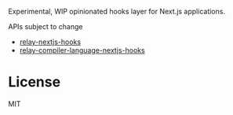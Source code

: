Experimental, WIP opinionated hooks layer for Next.js applications.

APIs subject to change

- [relay-nextjs-hooks](./modules/relay-nextjs-hooks)
- [relay-compiler-language-nextjs-hooks](./modules/relay-compiler-language-nextjs-hooks)

# License

MIT
